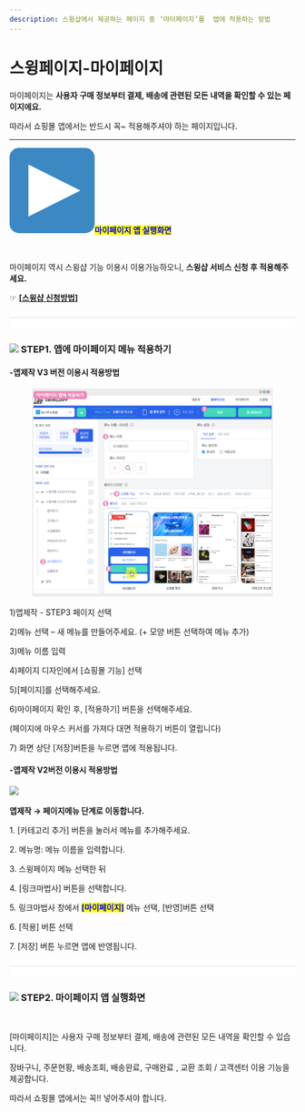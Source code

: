 ```yaml
---
description: 스윙샵에서 제공하는 페이지 중 ‘마이페이지’를  앱에 적용하는 방법
---
```


# 스윙페이지-마이페이지

마이페이지는 **사용자 구매 정보부터 결제, 배송에 관련된 모든 내역을 확인할 수 있는 페이지에요.**

따라서 쇼핑몰 앱에서는 반드시 꼭\~ 적용해주셔야 하는 페이지입니다.&#x20;

***

<img src="../../.gitbook/assets/image (5) (1) (1).png" alt="" data-size="line"><mark style="color:blue;">**마이페이지 앱 실행화면**</mark>

<div align="left">

<img src="https://wp.swing2app.co.kr/wp-content/uploads/2021/02/%EB%A7%88%EC%9D%B4%ED%8E%98%EC%9D%B4%EC%A7%801.png" alt="">

</div>

마이페이지 역시 스윙샵 기능 이용시 이용가능하오니, **스윙샵 서비스 신청 후 적용해주세요.**&#x20;

☞ [**\[스윙샵 신청방법\]**](apply.md)

![](<../../.gitbook/assets/구분선 (1) (1) (1).PNG>)

### ![](https://wp.swing2app.co.kr/wp-content/uploads/2020/04/%EB%8B%A8%EB%9D%BD1-1.png) **STEP1. 앱에 마이페이지 메뉴 적용하기**&#x20;

#### &#x20;**-앱제작 V3 버전 이용시 적용방법**

<figure><img src="../../.gitbook/assets/마이페이지.png" alt=""><figcaption></figcaption></figure>

1\)앱제작 - STEP3 페이지 선택

2\)메뉴 선택 – 새 메뉴를 만들어주세요. (+ 모양 버튼 선택하여 메뉴 추가)

3\)메뉴 이름 입력

4\)페이지 디자인에서 \[쇼핑몰 기능] 선택

5\)\[페이지]를 선택해주세요.&#x20;

6\)마이페이지 확인 후, \[적용하기] 버튼을 선택해주세요.&#x20;

(페이지에 마우스 커서를 가져다 대면 적용하기 버튼이 열립니다)

7\) 화면 상단 \[저장]버튼을 누르면 앱에 적용됩니다.



#### **-앱제작 V2버전 이용시 적용방법**

![](https://wp.swing2app.co.kr/wp-content/uploads/2021/02/%EB%A7%88%EC%9D%B4%ED%8E%98%EC%9D%B4%EC%A7%80.png)

**앱제작  → 페이지메뉴 단계로 이동합니다.**

1\. \[카테고리 추가] 버튼을 눌러서 메뉴를 추가해주세요.&#x20;

2\. 메뉴명: 메뉴 이름을 입력합니다.

3\. 스윙페이지 메뉴 선택한 뒤

4\. \[링크마법사] 버튼을 선택합니다.

5\. 링크마법사 창에서 <mark style="color:blue;">**\[마이페이지]**</mark> 메뉴 선택, \[반영]버튼 선택

6\. \[적용] 버튼 선택

7\. \[저장] 버튼 누르면 앱에 반영됩니다.

![](<../../.gitbook/assets/구분선 (1) (1) (1).PNG>)

### ![](https://wp.swing2app.co.kr/wp-content/uploads/2020/04/%EB%8B%A8%EB%9D%BD1-1.png) **STEP2. 마이페이지 앱 실행화면**

<div align="left">

<img src="https://wp.swing2app.co.kr/wp-content/uploads/2021/02/%EB%85%B9%ED%99%94_2021_02_26_18_24_50_988.gif" alt="">

</div>

\[마이페이지]는 사용자 구매 정보부터 결제, 배송에 관련된 모든 내역을 확인할 수 있습니다.&#x20;

장바구니, 주문현황, 배송조회, 배송완료, 구매완료 , 교환 조회 / 고객센터 이용 기능을 제공합니다.

따라서 쇼핑몰 앱에서는 꼭!! 넣어주셔야 합니다.&#x20;

